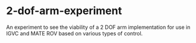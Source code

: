 # 2-dof-arm-experiment
An experiment to see the viability of a 2 DOF arm implementation for use in IGVC and MATE ROV based on various types of control.
